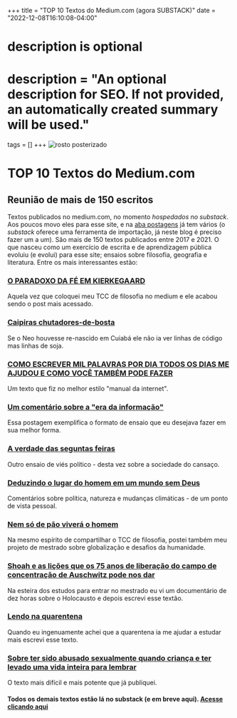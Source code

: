+++
title = "TOP 10 Textos do Medium.com (agora SUBSTACK)" 
date = "2022-12-08T16:10:08-04:00"

#
# description is optional
#
# description = "An optional description for SEO. If not provided, an automatically created summary will be used."

tags = []
+++
![rosto posterizado](https://i.postimg.cc/xdfYd4Tm/dhc.png)
# TOP 10 Textos do Medium.com 
## Reunião de mais de 150 escritos


Textos publicados no medium.com, no momento *hospedados no substack*. Aos poucos movo eles para esse site, e na [aba postagens](https://w4lker.com.br/postagens/) já tem vários (o *substack* oferece uma ferramenta de importação, já neste blog é preciso fazer um a um). São mais de 150 textos publicados entre 2017 e 2021. 
O que nasceu como um exercício de escrita e de aprendizagem pública evoluiu (e evolui) para esse site; ensaios sobre filosofia, geografia e literatura. Entre os mais interessantes estão:

### [O PARADOXO DA FÉ EM KIERKEGAARD](https://w4lker.substack.com/p/o-paradoxo-da-fe-em-kierkegaard-89f4158ed52b)
Aquela vez que coloquei meu TCC de filosofia no medium e ele acabou sendo o post mais acessado.

### [Caipiras chutadores-de-bosta](https://w4lker.substack.com/p/caipiras-chutadores-de-bosta-43665135abcd)
Se o Neo houvesse re-nascido em Cuiabá ele não ia ver linhas de código mas linhas de soja. 

### [COMO ESCREVER MIL PALAVRAS POR DIA TODOS OS DIAS ME AJUDOU E COMO VOCÊ TAMBÉM PODE FAZER](https://w4lker.substack.com/p/como-escrever-mil-palavras-por-dia-todos-os-dias-me-ajudou-e-como-voce-tambem-pode-fazer-ded5095184b2)
Um texto que fiz no melhor estilo "manual da internet".

### [Um comentário sobre a "era da informação"](https://w4lker.substack.com/p/a-titulo-de-filosofia-um-comentario-sobre-a-era-da-informacao-39397fca55f8)
Essa postagem exemplifica o formato de ensaio que eu desejava fazer em sua melhor forma.

### [A verdade das seguntas feiras](https://w4lker.substack.com/p/a-verdade-das-segundas-feiras-2260907e7993)
Outro ensaio de viés político - desta vez sobre a sociedade do cansaço.

### [Deduzindo o lugar do homem em um mundo sem Deus](https://w4lker.substack.com/p/deduzindo-o-lugar-do-homem-em-um-mundo-sem-deus-1d1222b5813)
Comentários sobre política, natureza e mudanças climáticas - de um ponto de vista pessoal.

### [Nem só de pão viverá o homem](https://w4lker.substack.com/p/nem-so-de-pao-vivera-o-homem-cf86f2e56a43)
Na mesmo espírito de compartilhar o TCC de filosofia, postei também meu projeto de mestrado sobre globalização e desafios da humanidade.

### [Shoah e as lições que os 75 anos de liberação do campo de concentração de Auschwitz pode nos dar](https://w4lker.substack.com/p/shoah-e-as-licoes-que-os-75-anos-de-liberacao-do-campo-de-concentracao-de-auschwitz-pode-nos-dar-8cff432330e8)
Na esteira dos estudos para entrar no mestrado eu vi um documentário de dez horas sobre o Holocausto e depois escrevi esse textão.

### [Lendo na quarentena](https://w4lker.substack.com/p/lendo-na-quarentena-15404bf4ec78)
Quando eu ingenuamente achei que a quarentena ia me ajudar a estudar mais escrevi esse texto.

### [Sobre ter sido abusado sexualmente quando criança e ter levado uma vida inteira para lembrar](https://w4lker.substack.com/p/sobre-ter-sido-abusado-sexualmente-quando-crianca-e-ter-levado-uma-vida-inteira-para-lembrar-7a22be5cc934)
O texto mais difícil e mais potente que já publiquei.


#### Todos os demais textos estão lá no substack (e em breve aqui). [Acesse clicando aqui](https://w4lker.substack.com/archive)

